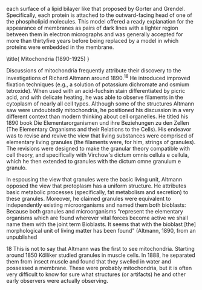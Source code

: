 each surface of a lipid bilayer like that proposed by Gorter and Grendel. Specifically, each protein is attached to the outward-facing head of one of the phospholipid molecules. This model offered a ready explanation for the appearance of membranes as pairs of dark lines with a lighter region between them in electron micrographs and was generally accepted for more than thirtyfive years before being replaced by a model in which proteins were embedded in the membrane.

\title{
Mitochondria (1890-1925)
}

Discussions of mitochondria frequently attribute their discovery to the investigations of Richard Altmann around $1890 .{ }^{18}$ He introduced improved fixation techniques (e.g., a solution of potassium dichromate and osmium tetroxide). When used with an acid-fuchsin stain differentiated by picric acid, and with delicate heating, he was able to observe filaments in the cytoplasm of nearly all cell types. Although some of the structures Altmann saw were undoubtedly mitochondria, he positioned his discussion in a very different context than modern thinking about cell organelles. He titled his 1890 book Die Elementarorganismen und ihre Beziehungen zu den Zellen (The Elementary Organisms and their Relations to the Cells). His endeavor was to revise and revive the view that living substances were comprised of elementary living granules (the filaments were, for him, strings of granules). The revisions were designed to make the granular theory compatible with cell theory, and specifically with Virchow's dictum omnis cellula e cellula, which he then extended to granules with the dictum omne granulum e granulo.

In espousing the view that granules were the basic living unit, Altmann opposed the view that protoplasm has a uniform structure. He attributes basic metabolic processes (specifically, fat metabolism and secretion) to these granules. Moreover, he claimed granules were equivalent to independently existing microorganisms and named them both bioblasts: Because both granules and microorganisms "represent the elementary organisms which are found wherever vital forces become active we shall name them with the joint term Bioblasts. It seems that with the bioblast [the] morphological unit of living matter has been found" (Altmann, 1890, from an unpublished

18 This is not to say that Altmann was the first to see mitochondria. Starting around 1850 Kölliker studied granules in muscle cells. In 1888, he separated them from insect muscle and found that they swelled in water and possessed a membrane. These were probably mitochondria, but it is often very difficult to know for sure what structures (or artifacts) he and other early observers were actually observing.